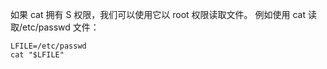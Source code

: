 如果 cat 拥有 S 权限，我们可以使用它以 root 权限读取文件。
例如使用 cat 读取/etc/passwd 文件：
```
LFILE=/etc/passwd
cat "$LFILE"
```

